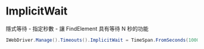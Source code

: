 # ImplicitWait

隱式等待 - 指定秒數 - 讓 FindElement 具有等待 N 秒的功能

```csharp
IWebDriver.Manage().Timeouts().ImplicitWait = TimeSpan.FromSeconds(10000);
```